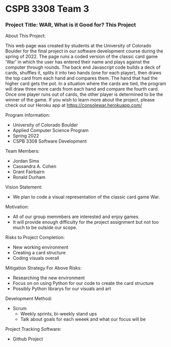 # CSPB 3308 Team 3

### Project Title: WAR, What is it Good for? This Project

About This Project:

This web page was created by students at the University of Colorado Boulder for the final project in our software development course during the spring of 2022. The page runs a coded version of the classic card game 'War' in which the user has entered their name and plays against the computer through rounds. The back end Javascript code builds a deck of cards, shuffles it, splits it into two hands (one for each player), then draws the top card from each hand and compares them. The hand that had the higher card gets the pot. In a situation where the cards are tied, the program will draw three more cards from each hand and compare the fourth card. Once one player runs out of cards, the other player is determined to be the winner of the game. If you wish to learn more about the project, please check out our Heroku app at https://consolewar.herokuapp.com/

Program Information:
  - University of Colorado Boulder
  - Applied Computer Science Program
  - Spring 2022
  - CSPB 3308 Software Development

Team Members:
  - Jordan Sims
  - Cassandra A. Cohen
  - Grant Fairbairn
  - Ronald Durham

Vision Statement:
  - We plan to code a visual representation of the classic card game War. 

Motivation:
  - All of our group memmbers are interested and enjoy games.
  - It will provide enough difficulty for the project assignment but not too much to be outside our scope. 

Risks to Project Completion:
  - New working environment
  - Creating a card structure
  - Coding visuals overall

Mitigation Strategy For Above Risks:
  - Researching the new environment
  - Focus on on using Python for our code to create the card structure
  - Possibly Python librarys for our visuals and art

Development Method:
  - Scrum
    - Weekly sprints, bi-weekly stand ups
    - Talk about goals for each weeek and what our focus will be  

Project Tracking Software:
  - Github Project
